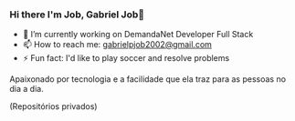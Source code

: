 ### Hi there I'm Job, Gabriel Job👋

- 🔭 I’m currently working on DemandaNet Developer Full Stack
- 📫 How to reach me: gabrielpjob2002@gmail.com
- ⚡ Fun fact: I'd like to play soccer and resolve problems 






Apaixonado por tecnologia e a facilidade que ela traz para as pessoas no dia a dia.

(Repositórios privados)
